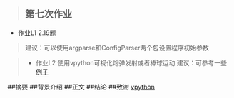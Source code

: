 >## 第七次作业
- 作业L1 2.19题
> 建议：可以使用argparse和ConfigParser两个包设置程序初始参数

>- 作业L2 使用vpython可视化炮弹发射或者棒球运动
> 建议：可参考一些[例子](http://www.visualrelativity.com/vpython/)

##摘要
##背景介绍
##正文
##结论
##致谢
[vpython](http://www.visualrelativity.com/vpython/)
